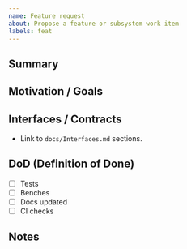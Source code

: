```yaml
---
name: Feature request
about: Propose a feature or subsystem work item
labels: feat
---
```


## Summary

## Motivation / Goals

## Interfaces / Contracts
- Link to `docs/Interfaces.md` sections.

## DoD (Definition of Done)
- [ ] Tests
- [ ] Benches
- [ ] Docs updated
- [ ] CI checks

## Notes
